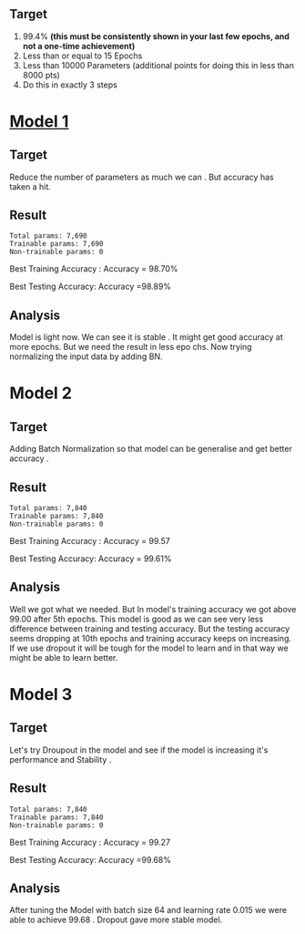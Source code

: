 # 

## **Target**

1. 99.4% **(this must be consistently shown in your last few epochs, and not a one-time achievement)**
2. Less than or equal to 15 Epochs
3. Less than 10000 Parameters (additional points for doing this in less than 8000 pts)
4. Do this in exactly 3 steps



# **<u>Model 1</u>**

## **Target**

Reduce the number of parameters as much we can . But accuracy has taken a hit. 

## 	**Result**

```
Total params: 7,690
Trainable params: 7,690
Non-trainable params: 0
```

Best Training Accuracy : Accuracy = 98.70%

Best Testing Accuracy: Accuracy =98.89%

## Analysis

Model is light now. We can see it is stable . It might get good accuracy at more epochs. But we need the result in less epo chs. Now trying normalizing the input data by adding BN.

# **Model 2**

## **Target**

Adding Batch Normalization  so that model can be generalise and get better accuracy .

## **Result**

```
Total params: 7,840
Trainable params: 7,840
Non-trainable params: 0
```

Best Training Accuracy : Accuracy = 99.57

Best Testing Accuracy: Accuracy = 99.61%

## Analysis

Well we got what we needed. But  In model's training accuracy we got above 99.00 after 5th  epochs. This model is good as we can see very less difference between training and testing accuracy.  But the testing  accuracy seems dropping at 10th epochs and  training  accuracy keeps on increasing. If we use dropout it will be tough for the model to learn and in that way we might be able to learn better.

# **Model 3**

## **Target**

Let's try Droupout in the model and see if the model is increasing it's performance and Stability .

## **Result**

```
Total params: 7,840
Trainable params: 7,840
Non-trainable params: 0
```

Best Training Accuracy : Accuracy = 99.27

Best Testing Accuracy: Accuracy =99.68%

## Analysis

After tuning the Model with batch size 64 and learning rate  0.015 we were able to achieve 99.68 . Dropout gave more stable model. 

